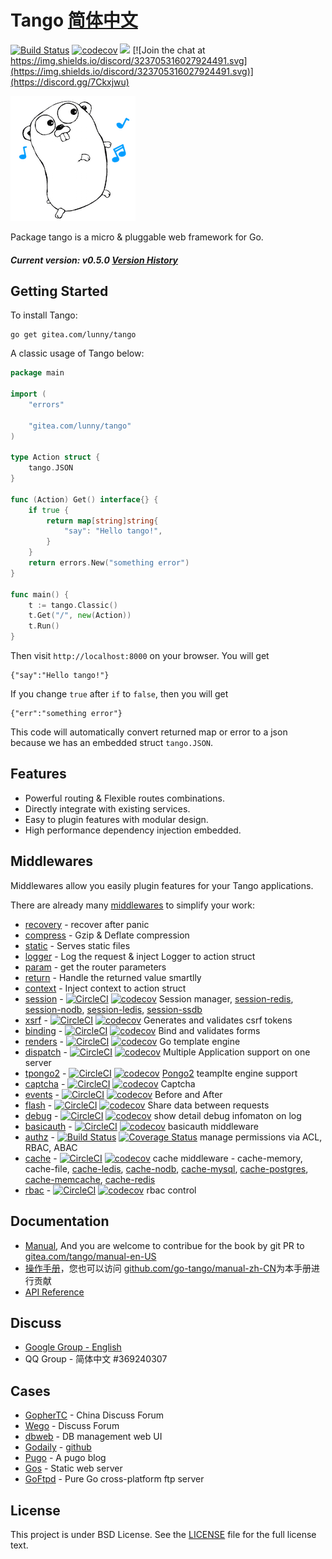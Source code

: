 Tango [简体中文](README_CN.md)
=======================

[![Build Status](https://drone.gitea.com/api/badges/lunny/tango/status.svg)](https://drone.gitea.com/lunny/tango) [![codecov](https://codecov.io/gh/lunny/tango/branch/master/graph/badge.svg)](https://codecov.io/gh/lunny/tango)
[![](https://goreportcard.com/badge/github.com/lunny/tango)](https://goreportcard.com/report/gitea.com/lunny/tango)
[![Join the chat at https://img.shields.io/discord/323705316027924491.svg](https://img.shields.io/discord/323705316027924491.svg)](https://discord.gg/7Ckxjwu)

![Tango Logo](logo.png)

Package tango is a micro & pluggable web framework for Go.

##### Current version: v0.5.0   [Version History](https://gitea.com/lunny/tango/releases)

## Getting Started

To install Tango:

    go get gitea.com/lunny/tango

A classic usage of Tango below:

```go
package main

import (
    "errors"

    "gitea.com/lunny/tango"
)

type Action struct {
    tango.JSON
}

func (Action) Get() interface{} {
    if true {
        return map[string]string{
            "say": "Hello tango!",
        }
    }
    return errors.New("something error")
}

func main() {
    t := tango.Classic()
    t.Get("/", new(Action))
    t.Run()
}
```

Then visit `http://localhost:8000` on your browser. You will get
```
{"say":"Hello tango!"}
```

If you change `true` after `if` to `false`, then you will get
```
{"err":"something error"}
```

This code will automatically convert returned map or error to a json because we has an embedded struct `tango.JSON`.

## Features

- Powerful routing & Flexible routes combinations.
- Directly integrate with existing services.
- Easy to plugin features with modular design.
- High performance dependency injection embedded.

## Middlewares

Middlewares allow you easily plugin features for your Tango applications.

There are already many [middlewares](https://gitea.com/tango) to simplify your work:

- [recovery](https://gitea.com/lunny/tango/wiki/Recovery) - recover after panic
- [compress](https://gitea.com/lunny/tango/wiki/Compress) - Gzip & Deflate compression
- [static](https://gitea.com/lunny/tango/wiki/Static) - Serves static files
- [logger](https://gitea.com/lunny/tango/wiki/Logger) - Log the request & inject Logger to action struct
- [param](https://gitea.com/lunny/tango/wiki/Params) - get the router parameters
- [return](https://gitea.com/lunny/tango/wiki/Return) - Handle the returned value smartlly
- [context](https://gitea.com/lunny/tango/wiki/Context) - Inject context to action struct
- [session](https://gitea.com/tango/session) - [![CircleCI](https://circleci.com/gh/tango-contrib/session/tree/master.svg?style=svg)](https://circleci.com/gh/tango-contrib/session/tree/master) [![codecov](https://codecov.io/gh/tango-contrib/session/branch/master/graph/badge.svg)](https://codecov.io/gh/tango-contrib/session) Session manager, [session-redis](http://gitea.com/tango/session-redis), [session-nodb](http://gitea.com/tango/session-nodb), [session-ledis](http://gitea.com/tango/session-ledis), [session-ssdb](http://gitea.com/tango/session-ssdb)
- [xsrf](https://gitea.com/tango/xsrf) - [![CircleCI](https://circleci.com/gh/tango-contrib/xsrf/tree/master.svg?style=svg)](https://circleci.com/gh/tango-contrib/xsrf/tree/master) [![codecov](https://codecov.io/gh/tango-contrib/xsrf/branch/master/graph/badge.svg)](https://codecov.io/gh/tango-contrib/xsrf) Generates and validates csrf tokens
- [binding](https://gitea.com/tango/binding) - [![CircleCI](https://circleci.com/gh/tango-contrib/binding/tree/master.svg?style=svg)](https://circleci.com/gh/tango-contrib/binding/tree/master) [![codecov](https://codecov.io/gh/tango-contrib/binding/branch/master/graph/badge.svg)](https://codecov.io/gh/tango-contrib/binding) Bind and validates forms
- [renders](https://gitea.com/tango/renders) - [![CircleCI](https://circleci.com/gh/tango-contrib/renders/tree/master.svg?style=svg)](https://circleci.com/gh/tango-contrib/renders/tree/master) [![codecov](https://codecov.io/gh/tango-contrib/renders/branch/master/graph/badge.svg)](https://codecov.io/gh/tango-contrib/renders) Go template engine
- [dispatch](https://gitea.com/tango/dispatch) - [![CircleCI](https://circleci.com/gh/tango-contrib/dispatch/tree/master.svg?style=svg)](https://circleci.com/gh/tango-contrib/dispatch/tree/master) [![codecov](https://codecov.io/gh/tango-contrib/dispatch/branch/master/graph/badge.svg)](https://codecov.io/gh/tango-contrib/dispatch) Multiple Application support on one server
- [tpongo2](https://gitea.com/tango/tpongo2) - [![CircleCI](https://circleci.com/gh/tango-contrib/tpongo2/tree/master.svg?style=svg)](https://circleci.com/gh/tango-contrib/tpongo2/tree/master) [![codecov](https://codecov.io/gh/tango-contrib/tpongo2/branch/master/graph/badge.svg)](https://codecov.io/gh/tango-contrib/tpongo2) [Pongo2](https://github.com/flosch/pongo2) teamplte engine support
- [captcha](https://gitea.com/tango/captcha) - [![CircleCI](https://circleci.com/gh/tango-contrib/captcha/tree/master.svg?style=svg)](https://circleci.com/gh/tango-contrib/captcha/tree/master) [![codecov](https://codecov.io/gh/tango-contrib/captcha/branch/master/graph/badge.svg)](https://codecov.io/gh/tango-contrib/captcha) Captcha
- [events](https://gitea.com/tango/events) - [![CircleCI](https://circleci.com/gh/tango-contrib/events/tree/master.svg?style=svg)](https://circleci.com/gh/tango-contrib/events/tree/master) [![codecov](https://codecov.io/gh/tango-contrib/events/branch/master/graph/badge.svg)](https://codecov.io/gh/tango-contrib/events) Before and After
- [flash](https://gitea.com/tango/flash) - [![CircleCI](https://circleci.com/gh/tango-contrib/flash/tree/master.svg?style=svg)](https://circleci.com/gh/tango-contrib/flash/tree/master) [![codecov](https://codecov.io/gh/tango-contrib/flash/branch/master/graph/badge.svg)](https://codecov.io/gh/tango-contrib/flash) Share data between requests
- [debug](https://gitea.com/tango/debug) - [![CircleCI](https://circleci.com/gh/tango-contrib/debug/tree/master.svg?style=svg)](https://circleci.com/gh/tango-contrib/debug/tree/master) [![codecov](https://codecov.io/gh/tango-contrib/debug/branch/master/graph/badge.svg)](https://codecov.io/gh/tango-contrib/debug) show detail debug infomaton on log
- [basicauth](https://gitea.com/tango/basicauth) - [![CircleCI](https://circleci.com/gh/tango-contrib/basicauth/tree/master.svg?style=svg)](https://circleci.com/gh/tango-contrib/basicauth/tree/master) [![codecov](https://codecov.io/gh/tango-contrib/basicauth/branch/master/graph/badge.svg)](https://codecov.io/gh/tango-contrib/basicauth) basicauth middleware
- [authz](https://gitea.com/tango/authz) - [![Build Status](https://travis-ci.org/tango-contrib/authz.svg?branch=master)](https://travis-ci.org/tango-contrib/authz) [![Coverage Status](https://coveralls.io/repos/github/tango-contrib/authz/badge.svg?branch=master)](https://coveralls.io/github/tango-contrib/authz?branch=master) manage permissions via ACL, RBAC, ABAC
- [cache](https://gitea.com/tango/cache) - [![CircleCI](https://circleci.com/gh/tango-contrib/cache/tree/master.svg?style=svg)](https://circleci.com/gh/tango-contrib/cache/tree/master) [![codecov](https://codecov.io/gh/tango-contrib/cache/branch/master/graph/badge.svg)](https://codecov.io/gh/tango-contrib/cache) cache middleware - cache-memory, cache-file, [cache-ledis](https://gitea.com/tango/cache-ledis), [cache-nodb](https://gitea.com/tango/cache-nodb), [cache-mysql](https://gitea.com/tango/cache-mysql), [cache-postgres](https://gitea.com/tango/cache-postgres), [cache-memcache](https://gitea.com/tango/cache-memcache), [cache-redis](https://gitea.com/tango/cache-redis)
- [rbac](https://gitea.com/tango/rbac) - [![CircleCI](https://circleci.com/gh/tango-contrib/rbac/tree/master.svg?style=svg)](https://circleci.com/gh/tango-contrib/rbac/tree/master) [![codecov](https://codecov.io/gh/tango-contrib/rbac/branch/master/graph/badge.svg)](https://codecov.io/gh/tango-contrib/rbac) rbac control

## Documentation

- [Manual](http://gobook.io/read/github.com/go-tango/manual-en-US/), And you are welcome to contribue for the book by git PR to [gitea.com/tango/manual-en-US](https://gitea.com/tango/manual-en-US)
- [操作手册](http://gobook.io/read/github.com/go-tango/manual-zh-CN/)，您也可以访问 [github.com/go-tango/manual-zh-CN](https://gitea.com/tango/manual-zh-CN)为本手册进行贡献
- [API Reference](https://godoc.org/gitea.com/lunny/tango)

## Discuss

- [Google Group - English](https://groups.google.com/forum/#!forum/go-tango)
- QQ Group - 简体中文 #369240307

## Cases

- [GopherTC](https://github.com/jimmykuu/gopher/tree/2.0) - China Discuss Forum
- [Wego](https://github.com/go-tango/wego) - Discuss Forum
- [dbweb](https://github.com/go-xorm/dbweb) - DB management web UI
- [Godaily](http://godaily.org) - [github](https://github.com/godaily/news)
- [Pugo](https://github.com/go-xiaohei/pugo) - A pugo blog
- [Gos](https://github.com/go-tango/gos) - Static web server
- [GoFtpd](https://github.com/goftp/ftpd) - Pure Go cross-platform ftp server

## License

This project is under BSD License. See the [LICENSE](LICENSE) file for the full license text.
